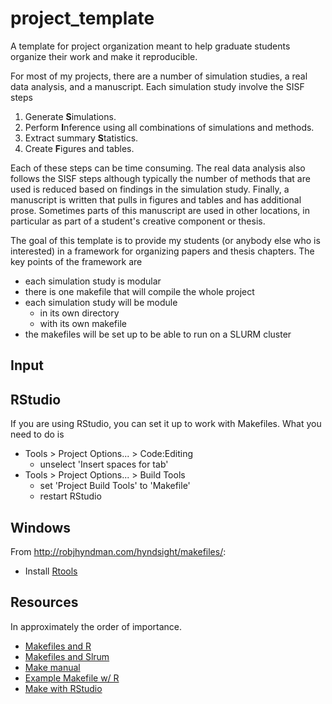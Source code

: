 # project_template

A template for project organization meant to help graduate students organize their work and make it reproducible.

For most of my projects, there are a number of simulation studies, a real data analysis, and a manuscript. 
Each simulation study involve the SISF steps

1. Generate **S**imulations.
1. Perform **I**nference using all combinations of simulations and methods.
1. Extract summary **S**tatistics.
1. Create **F**igures and tables.

Each of these steps can be time consuming. 
The real data analysis also follows the SISF steps although typically the number of methods that are used is reduced based on findings in the simulation study. 
Finally, a manuscript is written that pulls in figures and tables and has additional prose. 
Sometimes parts of this manuscript are used in other locations, in particular as part of a student's creative component or thesis. 

The goal of this template is to provide my students (or anybody else who is interested) in a framework for organizing papers and thesis chapters. The key points of the framework are 

- each simulation study is modular
- there is one makefile that will compile the whole project
- each simulation study will be module
  - in its own directory
  - with its own makefile
- the makefiles will be set up to be able to run on a SLURM cluster



## Input




## RStudio

If you are using RStudio, you can set it up to work with Makefiles. 
What you need to do is 

- Tools > Project Options... > Code:Editing 
  - unselect 'Insert spaces for tab'
- Tools > Project Options... > Build Tools 
  - set 'Project Build Tools' to 'Makefile'
  - restart RStudio
  
## Windows

From <http://robjhyndman.com/hyndsight/makefiles/>:
  - Install [Rtools ](http://cran.r-project.org/bin/windows/Rtools/)
 

## Resources

In approximately the order of importance. 

- [Makefiles and R](http://robjhyndman.com/hyndsight/makefiles/)
- [Makefiles and Slrum](http://plindenbaum.blogspot.com/2014/09/parallelizing-gnu-make-4-in-slurm.html)
- [Make manual](https://www.gnu.org/software/make/manual/html_node/index.html)
- [Example Makefile w/ R](http://stat545.com/automation04_make-activity.html)
- [Make with RStudio](http://www.r-bloggers.com/rstudio-and-makefiles-mind-your-options/)
